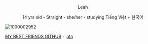  <p align="center">Leah</p>
     <p align="center">14 yrs old - Straight - she/her - studying Tiếng Việt + 한국어</p>

 ![1000002952](https://github.com/user-attachments/assets/5d63d9ae-6e1f-4163-b495-4408dd86d820)

[MY BEST FRIENDS GITHUB](https://github.com/PolishKorean2009)
+
[ata](https://chr1stmas3ve1.atabook.org)
